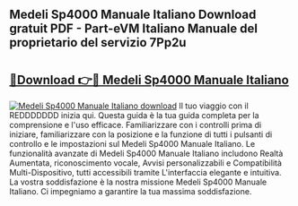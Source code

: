 ## Medeli Sp4000 Manuale Italiano Download gratuit PDF - Part-eVM Italiano Manuale del proprietario del servizio 7Pp2u

# <h2><a href="http://dfaczpf.blite.top/?on=Medeli+Sp4000+Manuale+Italiano">🔗Download 👉🔴 Medeli Sp4000 Manuale Italiano</a></h2>

[![Medeli Sp4000 Manuale Italiano download](https://i.imgur.com/lujVjoI.png)](http://dfaczpf.blite.top/?on=Medeli+Sp4000+Manuale+Italiano)
Il tuo viaggio con il REDDDDDDD inizia qui. Questa guida è la tua guida completa per la comprensione e l'uso efficace. Familiarizzare con i controlli prima di iniziare, familiarizzare con la posizione e la funzione di tutti i pulsanti di controllo e le impostazioni sul Medeli Sp4000 Manuale Italiano. Le funzionalità avanzate di Medeli Sp4000 Manuale Italiano includono Realtà Aumentata, riconoscimento vocale, Avvisi personalizzabili e Compatibilità Multi-Dispositivo, tutti accessibili tramite L'interfaccia elegante e intuitiva. La vostra soddisfazione è la nostra missione Medeli Sp4000 Manuale Italiano. Ci impegniamo a garantire la tua massima soddisfazione.
